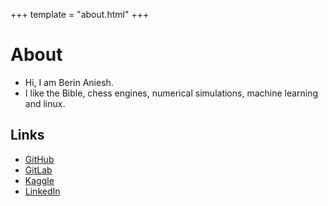 +++
template = "about.html"
+++

# About

- Hi, I am Berin Aniesh. 
- I like the Bible, chess engines, numerical simulations, machine learning and linux.

## Links

- [GitHub](https://github.com/berinaniesh)
- [GitLab](https://gitlab.com/berinaniesh)
- [Kaggle](https://kaggle.com/berinaniesh)
- [LinkedIn](https://linkedin.com/in/berinaniesh)

